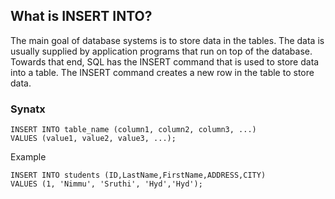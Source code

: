## What is INSERT INTO?
The main goal of database systems is to store data in the tables. The data is usually supplied by application programs that run on top of the database. Towards that end, SQL has the INSERT command that is used to store data into a table.
The INSERT command creates a new row in the table to store data.

### Synatx
```
INSERT INTO table_name (column1, column2, column3, ...)
VALUES (value1, value2, value3, ...);
```
Example
```
INSERT INTO students (ID,LastName,FirstName,ADDRESS,CITY)
VALUES (1, 'Nimmu', 'Sruthi', 'Hyd','Hyd'); 
```



